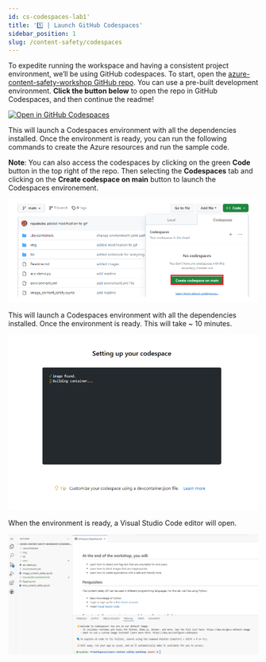 ```yaml
---
id: cs-codespaces-lab1'
title: '1️⃣ | Launch GitHub Codespaces'
sidebar_position: 1
slug: /content-safety/codespaces
---
```


To expedite running the workspace and having a consistent project environment, we’ll be using GitHub codespaces.
To start, open the [azure-content-safety-workshop GitHub repo](https://github.com/nitya/rai-content-safety-workshop). You can use a pre-built development environment. **Click the button below** to open the repo in GitHub Codespaces, and then continue the readme!

[![Open in GitHub Codespaces](https://github.com/codespaces/badge.svg)](https://codespaces.new/nitya/rai-content-safety-workshop?quickstart=1)  

This will launch a Codespaces environment with all the dependencies installed.  Once the environment is ready, you can run the following commands to create the Azure resources and run the sample code.

**Note**: You can also access the codespaces by clicking on the green **Code** button in the top right of the repo.  Then selecting the **Codespaces** tab and clicking on the **Create codespace on main** button to launch the Codespaces environement.

![CS Codespaces Tab](/img/tutorial/cs-codespaces-tab.png)

This will launch a Codespaces environment with all the dependencies installed.  Once the environment is ready. This will take ~ 10 minutes.  

![GitHub Load Codespaces](/img/tutorial/github-load-codespaces.png)

When the environment is ready, a Visual Studio Code editor will open.

![CS VS Code Codespsaces Command](/img/tutorial/cs-vsc-codespaces-cmd.png)



